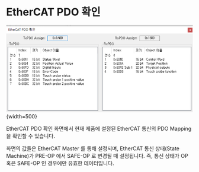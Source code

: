 # EtherCAT PDO 확인

![](../assets/Window_PDOMapping.png){width=500}

EtherCAT PDO 확인 화면에서 현재 제품에 설정된 EtherCAT 통신의 PDO Mapping 을 확인할 수 있습니다.

화면의 값들은 EtherCAT Master 를 통해 설정되며, EtherCAT 통신 상태(State Machine)가 PRE-OP 에서 SAFE-OP 로 변경될 때 설정됩니다. 
즉, 통신 상태가 OP 혹은 SAFE-OP 인 경우에만 유효한 데이터입니다.
